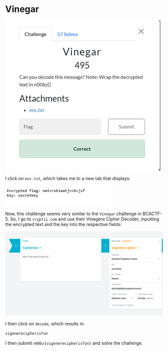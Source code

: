 # Vinegar

![](../images/vinegar-part-1.png)

I click on `enc.txt`, which takes me to a new tab that displays:

![](../images/vinegar-part-2.png)

Now, this challenge seems very similar to the `Vinegar` challenge in BCACTF-5. So, I go to `cryptii.com` and use their Vinegere Cipher Decoder, inputting the encrypted text and the key into the respective fields:

![](../images/vinegar-part-3.png)

I then click on `decode`, which results in:

```txt
vigenerecipherisfun
```

I then submit `n00bz{vigenerecipherisfun}` and solve the challenge.

